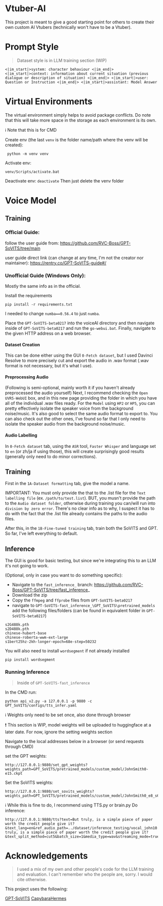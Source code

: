 # Vtuber-AI
This project is meant to give a good starting point for others to create their own custom AI Vtubers (technically won't have to be a Vtuber). 

# Prompt Style
> Dataset style is in LLM training section (WIP)
```
<|im_start|>system: character behaviour <|im_end|> <|im_start|>context: information about current situation (previous dialogue or description of situation) <|im_end|> <|im_start|>user: Question or Instruction <|im_end|> <|im_start|>assistant: Model Answer
```
# Virtual Environments
The virtual environment simply helps to avoid package conflicts. Do note that this will take more space in the storage as each environment is its own.

:information_source: Note that this is for CMD

Create env (the last `venv` is the folder name/path where the venv will be created):
```
 python -m venv venv
```

Activate env:
```
venv/Scripts/activate.bat
```

Deactivate env: ```deactivate```
Then just delete the venv folder

# Voice Model
## Training
### Official Guide: 
follow the user guide from: https://github.com/RVC-Boss/GPT-SoVITS/tree/main

user guide direct link (can change at any time, I'm not the creator nor maintainer): https://rentry.co/GPT-SoVITS-guide#/

### Unofficial Guide (Windows Only):
Mostly the same info as in the official.

Install the requirements
```
pip install -r requirements.txt
```
I needed to change `numba==0.56.4` to just `numba`.

Place the `GPT-SoVITS-beta0217` into the voiceAI directory and then navigate inside of `GPT-SoVITS-beta0217` and run the `go-webui.bat`. Finally, navigate to the given HTTP address on a web browser.

#### Dataset Creation
This can be done either using the GUI `0-Fetch dataset`, but I used Davinci Resolve to more precisely cut and export the audio in .wav format (.wav format is not necessary, but it's what I use).

#### Preprocessing Audio
(Following is semi-optional, mainly worth it if you haven't already preprocessed the audio yourself)
Next, I recommend checking the `Open UVR5-WebUI` box, and in this new page providing the folder in which you have all of the individual .wav files ready. For the `Model` using `HP2` or `HP5`, you can pretty effectively isolate the speaker voice from the background noise/music. It's also good to select the same audio format to export to. You can also check out the other ones, I've found so far that I only need to isolate the speaker audio from the background noise/music. 

#### Audio Labelling
In `0-Fetch dataset` tab, using the `ASR` tool, `Faster Whisper` and language set to `en` (or zh/ja if using those), this will create surprisingly good results (generally only need to do minor corrections).

## Training
First in the `1A-Dataset formatting` tab, give the model a name.

IMPORTANT: You must only provide the that to the .list file for the `Text labelling file` (ex. `/path/to/test.list`). BUT, you musn't provide the path to the `Audio dataset folder`, otherwise during training you can/will run into `division by zero error`. There's no clear info as to why, I suspect it has to do with the fact that the .list file already contains the paths to the audio files.

After this, in the `1B-Fine-tuned training` tab, train both the SoVITS and GPT. So far, I've left everything to default.


## Inference
The GUI is good for basic testing, but since we're integrating this to an LLM it's not going to work.

(Optional, only in case you want to do something specific):
- Navigate to the `fast_inference_` branch: https://github.com/RVC-Boss/GPT-SoVITS/tree/fast_inference_
- Download the zip
- Copy the `ffmpeg` and `ffprobe` files from `GPT-SoVITS-beta0217`
- navigate to `GPT-SoVITS-fast_inference_\GPT_SoVITS\pretrained_models` add the following files/folders (can be found in equivalent folder in `GPT-SoVITS-beta0217`)

```
s2G488k.pth
s2D488k.pth
chinese-hubert-base
chinese-roberta-wwm-ext-large
s1bert25hz-2kh-longer-epoch=68e-step=50232
```
You will also need to install `wordsegment` if not already installed
```
pip install wordsegment
```

### Running Inference
> Inside of `GPT-SoVITS-fast_inference`

In the CMD run:
```
python api_v2.py -a 127.0.0.1 -p 9880 -c GPT_SoVITS/configs/tts_infer.yaml
```

:information_source: Weights only need to be set once, also done through browser

:heavy_exclamation_mark: This section is WIP, model weights will be uploaded to huggingface at a later date. For now, ignore the setting weights section

Navigate to the local addresses below in a browser (or send requests through CMD)

set the GPT weights:
```
http://127.0.0.1:9880/set_gpt_weights?weights_path=GPT_SoVITS/pretrained_models/custom_model/JohnSmith0-e15.ckpt
```

Set the SoVITS weights:
```
http://127.0.0.1:9880/set_sovits_weights?weights_path=GPT_SoVITS/pretrained_models/custom_model/JohnSmith0_e8_s64.pth
```

:information_source: While this is fine to do, I recommend using TTS.py or brain.py
Do inference:
```
http://127.0.0.1:9880/tts?text=But truly, is a simple piece of paper worth the credit people give it?&text_lang=en&ref_audio_path=../dataset/inference_testing/vocal_john10.wav.reformatted.wav_10.wav&prompt_lang=en&prompt_text=But truly, is a simple piece of paper worth the credit people give it?&text_split_method=cut5&batch_size=1&media_type=wav&streaming_mode=true&top_k=5&top_p=1&temperature=1
```

# Acknowledgements
> I used a mix of my own and other people's code for the LLM training and evaluation. I can't remember who the people are, sorry. I would cite otherwise.

This project uses the following:

[GPT-SoVITS](https://github.com/RVC-Boss/GPT-SoVITS/tree/main)
[CapybaraHermes](https://huggingface.co/TheBloke/CapybaraHermes-2.5-Mistral-7B-GPTQ)